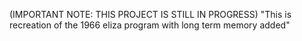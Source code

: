 (IMPORTANT NOTE: THIS PROJECT IS STILL IN PROGRESS) "This is recreation of the 1966 eliza program with long term memory added" 
